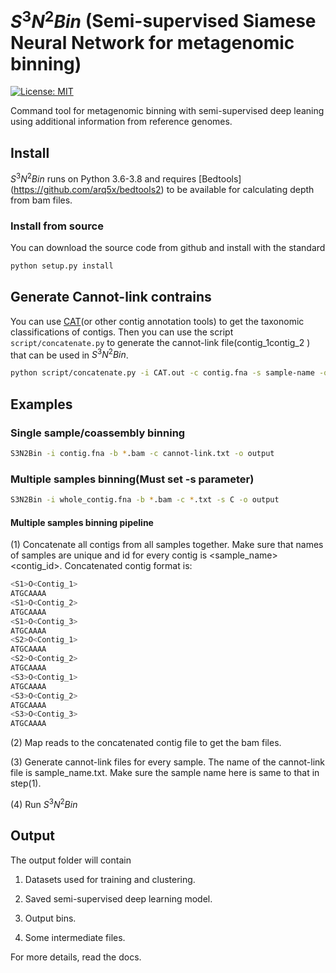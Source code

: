 # $S^3N^2Bin$ (Semi-supervised Siamese Neural Network for metagenomic binning)

[![License: MIT](https://anaconda.org/bioconda/gmgc-mapper/badges/license.svg)](https://anaconda.org/bioconda/gmgc-mapper)

Command tool for metagenomic binning with semi-supervised deep leaning using additional information from reference genomes.

## Install

$S^3N^2Bin$ runs on Python 3.6-3.8 and requires [Bedtools] (https://github.com/arq5x/bedtools2) to be available for calculating depth from bam files.

### Install from source

You can download the source code from github and install with the standard

```bash
python setup.py install
```

## Generate Cannot-link contrains

  You can use [CAT](https://github.com/dutilh/CAT)(or other contig annotation tools) to get the taxonomic classifications of contigs. Then you can use the script `script/concatenate.py` to generate the cannot-link file(contig_1<TAB>contig_2 ) that can be used in $S^3N^2Bin$. 

```bash
python script/concatenate.py -i CAT.out -c contig.fna -s sample-name -o output
```

## Examples

### Single sample/coassembly binning

```bash
S3N2Bin -i contig.fna -b *.bam -c cannot-link.txt -o output 
```

### Multiple samples binning(Must set -s parameter)

```bash
S3N2Bin -i whole_contig.fna -b *.bam -c *.txt -s C -o output
```

#### Multiple samples binning pipeline

(1) Concatenate all contigs from all samples together. Make sure that names of samples are unique and id for every contig is <sample_name><separator><contig_id>. Concatenated contig format is:

```bash
<S1>O<Contig_1>
ATGCAAAA
<S1>O<Contig_2>
ATGCAAAA
<S1>O<Contig_3>
ATGCAAAA
<S2>O<Contig_1>
ATGCAAAA
<S2>O<Contig_2>
ATGCAAAA
<S3>O<Contig_1>
ATGCAAAA
<S3>O<Contig_2>
ATGCAAAA
<S3>O<Contig_3>
ATGCAAAA
```

(2) Map reads to the concatenated contig file to get the bam files.

(3) Generate cannot-link files for every sample. The name of the cannot-link file is sample_name.txt. Make sure the sample name here is same to that in step(1).

(4) Run $S^3N^2Bin$

## Output

The output folder will contain

1. Datasets used for training and clustering.

2. Saved semi-supervised deep learning model.

3. Output bins.

4. Some intermediate files. 

For more details, read the docs.

